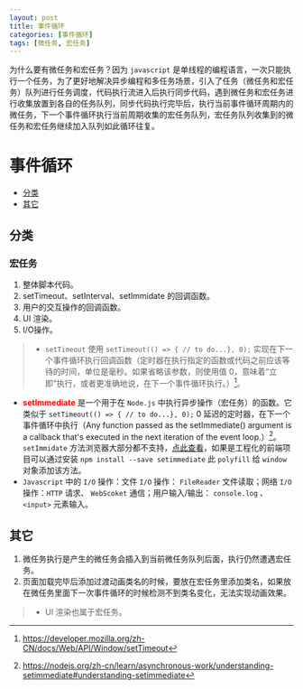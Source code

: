 ```yaml
---
layout: post
title: 事件循环
categories: [事件循环]
tags: [微任务, 宏任务]
---
```


为什么要有微任务和宏任务？因为 ``javascript`` 是单线程的编程语言，一次只能执行一个任务，为了更好地解决异步编程和多任务场景，引入了任务（微任务和宏任务）队列进行任务调度，代码执行流进入后执行同步代码，遇到微任务和宏任务进行收集放置到各自的任务队列，同步代码执行完毕后，执行当前事件循环周期内的微任务，下一个事件循环执行当前周期收集的宏任务队列，宏任务队列收集到的微任务和宏任务继续加入队列如此循环往复。

# 事件循环
+ [分类](#分类)
+ [其它](#其它)





## 分类
### 宏任务
1. 整体脚本代码。
2. setTimeout、setInterval、setImmidate 的回调函数。
3. 用户的交互操作的回调函数。
4. UI 渲染。
5. I/O操作。

> + ``setTimeout`` 使用 ``setTimeout(() => { // to do...}, 0);`` 实现在下一个事件循环执行回调函数（定时器在执行指定的函数或代码之前应该等待的时间，单位是毫秒。如果省略该参数，则使用值 0，意味着“立即”执行，或者更准确地说，在下一个事件循环执行。）[^1]。
+ **<font color=red>setImmediate</font>** 是一个用于在 ``Node.js`` 中执行异步操作（宏任务）的函数。它类似于 ``setTimeout(() => { // to do...}, 0);`` 0 延迟的定时器，在下一个事件循环中执行（Any function passed as the setImmediate() argument is a callback that's executed in the next iteration of the event loop.）[^2]。<br /> ``setImmidate`` 方法浏览器大部分都不支持，[点此查看](https://caniuse.com/?search=setImmediate)，如果是工程化的前端项目可以通过安装 ``npm install --save setimmediate`` 此 ``polyfill`` 给 ``window`` 对象添加该方法。
+ ``Javascript`` 中的 ``I/O`` 操作：文件 ``I/O`` 操作： ``FileReader`` 文件读取；网络 ``I/O`` 操作：``HTTP`` 请求、 ``WebScoket`` 通信；用户输入/输出： ``console.log`` 、 ``<input>`` 元素输入。

[^1]: https://developer.mozilla.org/zh-CN/docs/Web/API/Window/setTimeout
[^2]: https://nodejs.org/zh-cn/learn/asynchronous-work/understanding-setimmediate#understanding-setimmediate




## 其它
1. 微任务执行是产生的微任务会插入到当前微任务队列后面，执行仍然遭遇宏任务。
2. 页面加载完毕后添加过渡动画类名的时候，要放在宏任务里添加类名，如果放在微任务里面下一次事件循环的时候检测不到类名变化，无法实现动画效果。
> + UI 渲染也属于宏任务。














